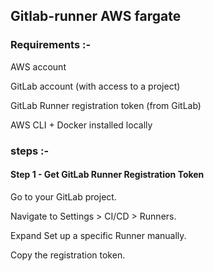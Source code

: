 ## Gitlab-runner AWS fargate


### Requirements :-

AWS account

GitLab account (with access to a project)

GitLab Runner registration token (from GitLab)

AWS CLI + Docker installed locally

### steps :-


#### Step 1 - Get GitLab Runner Registration Token

Go to your GitLab project.

Navigate to Settings > CI/CD > Runners.

Expand Set up a specific Runner manually.

Copy the registration token.

#### 
